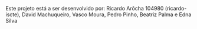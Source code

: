 Este projeto está a ser desenvolvido por: Ricardo Arôcha 104980 (ricardo-iscte), David Machuqueiro, Vasco Moura, Pedro Pinho, Beatriz Palma e Edna Silva
